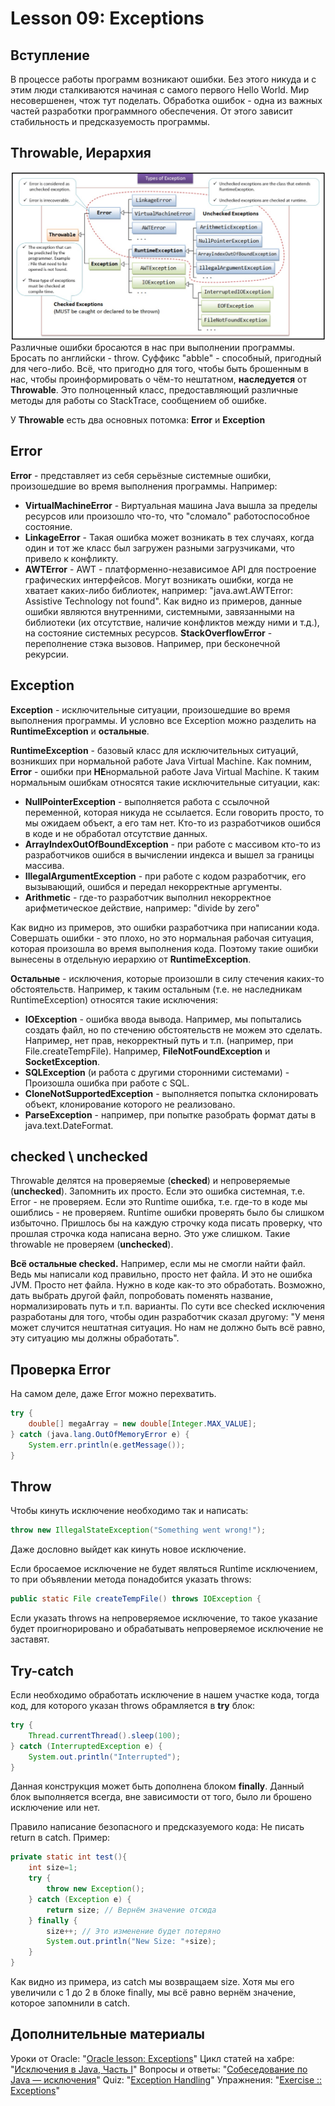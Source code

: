 # Lesson 09: Exceptions

## Вступление
В процессе работы программ возникают ошибки. Без этого никуда и с этим люди сталкиваются начиная с самого первого Hello World. Мир несовершенен, чтож тут поделать.
Обработка ошибок - одна из важных частей разработки программного обеспечения. От этого зависит стабильность и предсказуемость программы.

## Throwable, Иерархия
![](../img/exceptions.png)
Различные ошибки бросаются в нас при выполнении программы.
Бросать по английски - throw. Суффикс "abble" - способный, пригодный для чего-либо.
Всё, что пригодно для того, чтобы быть брошенным в нас, чтобы проинформировать о чём-то нештатном, **наследуется** от **Throwable**.
Это полноценный класс, предоставляющий различные методы для работы со StackTrace, сообщением об ошибке.

У **Throwable** есть два основных потомка: **Error** и **Exception**

## Error
**Error** - представляет из себя серьёзные системные ошибки, произошедшие во время выполнения программы.
Например:
- **VirtualMachineError** - Виртуальная машина Java вышла за пределы ресурсов или произошло что-то, что "сломало" работоспособное состояние.
- **LinkageError** - Такая ошибка может возникать в тех случаях, когда один и тот же класс был загружен разными загрузчиками, что привело к конфликту.
- **AWTError** - AWT - платформенно-независимое API для построение графических интерфейсов. Могут возникать ошибки, когда не хватает каких-либо библиотек, например: "java.awt.AWTError: Assistive Technology not found".
Как видно из примеров, данные ошибки являются внутренними, системными, завязанными на библиотеки (их отсутствие, наличие конфликтов между ними и т.д.), на состояние системных ресурсов.
**StackOverflowError** - переполнение стэка вызовов. Например, при бесконечной рекурсии.

## Exception
**Exception** - исключительные ситуации, произошедшие во время выполнения программы.
И условно все Exception можно разделить на **RuntimeException** и **остальные**.

**RuntimeException** - базовый класс для исключительных ситуаций, возникших при нормальной работе Java Virtual Machine. Как помним, **Error** - ошибки при **НЕ**нормальной работе Java Virtual Machine.
К таким нормальным ошибкам относятся такие исключительные ситуации, как:
- **NullPointerException** - выполняется работа с ссылочной переменной, которая никуда не ссылается. Если говорить просто, то мы ожидаем объект, а его там нет. Кто-то из разработчиков ошибся в коде и не обработал отсутствие данных.
- **ArrayIndexOutOfBoundException** - при работе с массивом кто-то из разработчиков ошибся в вычислении индекса и вышел за границы массива.
- **IllegalArgumentException** - при работе с кодом разработчик, его вызывающий, ошибся и передал некорректные аргументы.
- **Arithmetic** - где-то разработчик выполнил некорректное арифметическое действие, например: "divide by zero"

Как видно из примеров, это ошибки разработчика при написании кода.
Совершать ошибки - это плохо, но это нормальная рабочая ситуация, которая произошла во время выполнения кода. Поэтому такие ошибки вынесены в отдельную иерархию от **RuntimeException**.

**Остальные** - исключения, которые произошли в силу стечения каких-то обстоятельств.
Например, к таким остальным (т.е. не наследникам RuntimeException) относятся такие исключения:
- **IOException** - ошибка ввода вывода.
Например, мы попытались создать файл, но по стечению обстоятельств не можем это сделать. Например, нет прав, некорректный путь и т.п. (например, при File.createTempFile).
Например, **FileNotFoundException** и **SocketException**.
- **SQLException** (и работа с другими сторонними системами) - Произошла ошибка при работе с SQL.
- **CloneNotSupportedException** - выполняется попытка склонировать объект, клонирование которого не реализовано.
- **ParseException** - например, при попытке разобрать формат даты в java.text.DateFormat.


## checked \ unchecked
Throwable делятся на проверяемые (**checked**) и непроверяемые (**unchecked**).
Запомнить их просто.
Если это ошибка системная, т.е. Error - не проверяем.
Если это Runtime ошибка, т.е. где-то в коде мы ошиблись - не проверяем.
Runtime ошибки проверять было бы слишком избыточно. Пришлось бы на каждую строчку кода писать проверку, что прошлая строчка кода написана верно. Это уже слишком.
Такие throwable не проверяем (**unchecked**).

**Всё остальные checked.**
Например, если мы не смогли найти файл. Ведь мы написали код правильно, просто нет файла. И это не ошибка JVM. Просто нет файла. Нужно в коде как-то это обработать. Возможно, дать выбрать другой файл, попробовать поменять название, нормализировать путь и т.п. варианты.
По сути все checked исключения разработаны для того, чтобы один разработчик сказал другому: "У меня может случится нештатная ситуация. Но нам не должно быть всё равно, эту ситуацию мы должны обработать".

## Проверка Error
На самом деле, даже Error можно перехватить.
```java
try {
	double[] megaArray = new double[Integer.MAX_VALUE];
} catch (java.lang.OutOfMemoryError e) {
	System.err.println(e.getMessage());
}
```


## Throw
Чтобы кинуть исключение необходимо так и написать:
```java
throw new IllegalStateException("Something went wrong!");
```
Даже дословно выйдет как кинуть новое исключение.

Если бросаемое исключение не будет являться Runtime исключением, то при объявлении метода понадобится указать throws:
```java
public static File createTempFile() throws IOException {
```

Если указать throws на непроверяемое исключение, то такое указание будет проигнорировано и обрабатывать непроверяемое исключение не заставят.

## Try-catch
Если необходимо обработать исключение в нашем участке кода, тогда код, для которого указан throws обрамляется в **try** блок:
```java
try {
	Thread.currentThread().sleep(100);
} catch (InterruptedException e) {
	System.out.println("Interrupted");
}
```

Данная конструкция может быть дополнена блоком **finally**. Данный блок выполняется всегда, вне зависимости от того, было ли брошено исключение или нет.

Правило написание безопасного и предсказуемого кода: Не писать return в catch.
Пример:
```java
private static int test(){
	int size=1;
	try {
		throw new Exception();
	} catch (Exception e) {
		return size; // Вернём значение отсюда
	} finally {
		size++; // Это изменение будет потеряно
		System.out.println("New Size: "+size);
	}
}
```
Как видно из примера, из catch мы возвращаем size. Хотя мы его увеличили с 1 до 2 в блоке finally, мы всё равно вернём значение, которое запомнили в catch.

## Дополнительные материалы
Уроки от Oracle: "[Oracle lesson: Exceptions](https://docs.oracle.com/javase/tutorial/essential/exceptions/index.html)"
Цикл статей на хабре: "[Исключения в Java, Часть I](https://habrahabr.ru/company/golovachcourses/blog/223821/)"
Вопросы и ответы: "[Собеседование по Java — исключения](http://javastudy.ru/interview/exceptions/)"
Quiz: "[Exception Handling](http://www.geeksforgeeks.org/java-gq/exception-handling-2-gq/)"
Упражнения: "[Exercise :: Exceptions](https://www.indiabix.com/java-programming/exceptions/)"